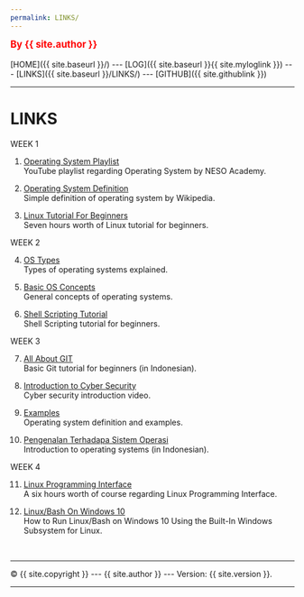 ```yaml
---
permalink: LINKS/
---
```

<span style="color:red; font-weight:bold; font-size:larger;">By {{ site.author }}</span>
<br><br>
[HOME]({{ site.baseurl }}/) ---
[LOG]({{ site.baseurl }}{{ site.myloglink }}) ---
[LINKS]({{ site.baseurl }}/LINKS/) ---
[GITHUB]({{ site.githublink }})
<br>
<hr>

# LINKS

WEEK 1

1. [Operating System Playlist](https://www.youtube.com/playlist?list=PLBlnK6fEyqRiVhbXDGLXDk_OQAeuVcp2O)<br>
YouTube playlist regarding Operating System by NESO Academy.

2. [Operating System Definition](https://simple.wikipedia.org/wiki/Operating_system)<br>
Simple definition of operating system by Wikipedia.

3. [Linux Tutorial For Beginners](https://youtu.be/wBp0Rb-ZJak)<br>
Seven hours worth of Linux tutorial for beginners.

WEEK 2

4. [OS Types](https://edu.gcfglobal.org/en/computerbasics/understanding-operating-systems/1/)<br>
Types of operating systems explained.

5. [Basic OS Concepts](https://youtu.be/9GDX-IyZ_C8)<br>
General concepts of operating systems.

6. [Shell Scripting Tutorial](https://youtu.be/GtovwKDemnI)<br>
Shell Scripting tutorial for beginners.

WEEK 3

7. [All About GIT](https://youtu.be/fQbTeNX1mvM)<br>
Basic Git tutorial for beginners (in Indonesian).

8. [Introduction to Cyber Security](https://youtu.be/U_P23SqJaDc)<br>
Cyber security introduction video.

9. [Examples](https://www.lifewire.com/operating-systems-2625912)<br>
Operating system definition and examples.

10. [Pengenalan Terhadapa Sistem Operasi](https://youtu.be/yxtvwVUuIqk)<br>
Introduction to operating systems (in Indonesian).

WEEK 4

11. [Linux Programming Interface](https://youtu.be/6OSeJFo6GOc)<br>
A six hours worth of course regarding Linux Programming Interface.

12. [Linux/Bash On Windows 10](https://youtu.be/xzgwDbe7foQ)<br>
How to Run Linux/Bash on Windows 10 Using the Built-In Windows Subsystem for Linux.

<br>
<hr>
&copy; {{ site.copyright }} --- {{ site.author }} --- Version: {{ site.version }}.
<hr>
<br>

